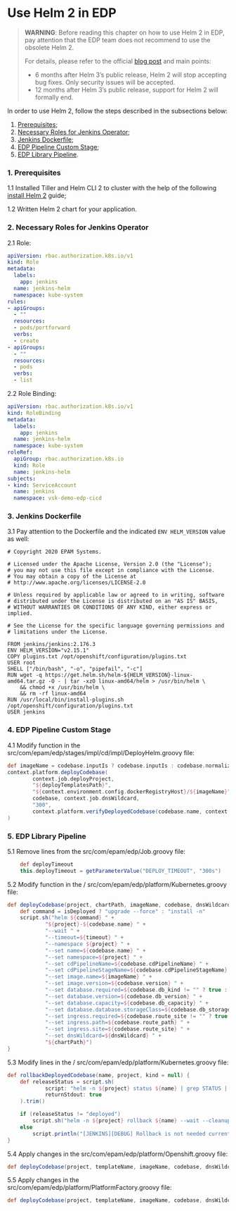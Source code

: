# Use Helm 2 in EDP

>**WARNING**: Before reading this chapter on how to use Helm 2 in EDP, pay attention that the EDP team does not recommend to use the obsolete Helm 2. 
>
>For details, please refer to the official [blog post](https://helm.sh/blog/2019-10-22-helm-2150-released/) and main points:
>* 6 months after Helm 3’s public release, Helm 2 will stop accepting bug fixes. Only security issues will be accepted.  
> * 12 months after Helm 3’s public release, support for Helm 2 will formally end.

In order to use Helm 2, follow the steps described in the subsections below: 

1. [Prerequisites](#Prerequisites);
2. [Necessary Roles for Jenkins Operator](#Roles);
3. [Jenkins Dockerfile](#Dockerfile);
4. [EDP Pipeline Custom Stage](#Pipeline);
5. [EDP Library Pipeline](#Library).


### <a name="Prerequisites"></a> 1. Prerequisites

1.1 Installed Tiller and Helm CLI 2 to cluster with the help of the following [install Helm 2](install_helm2.md) guide;

1.2 Written Helm 2 chart for your application.

### <a name="Roles"></a> 2. Necessary Roles for Jenkins Operator

2.1 Role:
```yaml
apiVersion: rbac.authorization.k8s.io/v1
kind: Role
metadata:
  labels:
    app: jenkins
  name: jenkins-helm
  namespace: kube-system
rules:
- apiGroups:
  - ""
  resources:
  - pods/portforward
  verbs:
  - create
- apiGroups:
  - ""
  resources:
  - pods
  verbs:
  - list
```
2.2 Role Binding:
```yaml
apiVersion: rbac.authorization.k8s.io/v1
kind: RoleBinding
metadata:
  labels:
    app: jenkins
  name: jenkins-helm
  namespace: kube-system
roleRef:
  apiGroup: rbac.authorization.k8s.io
  kind: Role
  name: jenkins-helm
subjects:
- kind: ServiceAccount
  name: jenkins
  namespace: vsk-demo-edp-cicd
``` 
### <a name="Dockerfile"></a> 3. Jenkins Dockerfile

3.1 Pay attention to the Dockerfile and the indicated ``ENV HELM_VERSION`` value as well:

```
# Copyright 2020 EPAM Systems.

# Licensed under the Apache License, Version 2.0 (the "License");
# you may not use this file except in compliance with the License.
# You may obtain a copy of the License at
# http://www.apache.org/licenses/LICENSE-2.0

# Unless required by applicable law or agreed to in writing, software
# distributed under the License is distributed on an "AS IS" BASIS,
# WITHOUT WARRANTIES OR CONDITIONS OF ANY KIND, either express or implied.

# See the License for the specific language governing permissions and
# limitations under the License.

FROM jenkins/jenkins:2.176.3
ENV HELM_VERSION="v2.15.1"
COPY plugins.txt /opt/openshift/configuration/plugins.txt
USER root
SHELL ["/bin/bash", "-o", "pipefail", "-c"]
RUN wget -q https://get.helm.sh/helm-${HELM_VERSION}-linux-amd64.tar.gz -O - | tar -xzO linux-amd64/helm > /usr/bin/helm \
    && chmod +x /usr/bin/helm \
    && rm -rf linux-amd64
RUN /usr/local/bin/install-plugins.sh /opt/openshift/configuration/plugins.txt
USER jenkins
```
### <a name="Pipeline"></a> 4. EDP Pipeline Custom Stage

4.1 Modify function in the src/com/epam/edp/stages/impl/cd/impl/DeployHelm.groovy file:
```groovy
def imageName = codebase.inputIs ? codebase.inputIs : codebase.normalizedName
context.platform.deployCodebase(
        context.job.deployProject,
        "${deployTemplatesPath}",
        "${context.environment.config.dockerRegistryHost}/${imageName}",
        codebase, context.job.dnsWildcard,
        "300",
        context.platform.verifyDeployedCodebase(codebase.name, context.job.deployProject)
)
```
### <a name="Library"></a> 5. EDP Library Pipeline

5.1 Remove lines from the src/com/epam/edp/Job.groovy file:
```groovy
    def deployTimeout
    this.deployTimeout = getParameterValue("DEPLOY_TIMEOUT", "300s")
```

5.2 Modify function in the / src/com/epam/edp/platform/Kubernetes.groovy file:
```groovy
def deployCodebase(project, chartPath, imageName, codebase, dnsWildcard, timeout, isDeployed) {
    def command = isDeployed ? "upgrade --force" : "install -n"
    script.sh("helm ${command} " +
            "${project}-${codebase.name} " +
            "--wait " +
            "--timeout=${timeout} " +
            "--namespace ${project} " +
            "--set name=${codebase.name} " +
            "--set namespace=${project} " +
            "--set cdPipelineName=${codebase.cdPipelineName} " +
            "--set cdPipelineStageName=${codebase.cdPipelineStageName} " +
            "--set image.name=${imageName} " +
            "--set image.version=${codebase.version} " +
            "--set database.required=${codebase.db_kind != "" ? true : false} " +
            "--set database.version=${codebase.db_version} " +
            "--set database.capacity=${codebase.db_capacity} " +
            "--set database.database.storageClass=${codebase.db_storage} " +
            "--set ingress.required=${codebase.route_site != "" ? true : false} " +
            "--set ingress.path=${codebase.route_path} " +
            "--set ingress.site=${codebase.route_site} " +
            "--set dnsWildcard=${dnsWildcard} " +
            "${chartPath}")
}
```
5.3 Modify lines in the / src/com/epam/edp/platform/Kubernetes.groovy file:
```groovy
def rollbackDeployedCodebase(name, project, kind = null) {
    def releaseStatus = script.sh(
            script: "helm -n ${project} status ${name} | grep STATUS | awk '{print \$2}'",
            returnStdout: true
    ).trim()

    if (releaseStatus != "deployed")
        script.sh("helm -n ${project} rollback ${name} --wait --cleanup-on-fail")
    else
        script.println("[JENKINS][DEBUG] Rollback is not needed current status of ${name} is deployed")
}
```
5.4 Apply changes in the src/com/epam/edp/platform/Openshift.groovy file:
```groovy
def deployCodebase(project, templateName, imageName, codebase, dnsWildcard = null, timeout = null, isDeployed = null)
```
5.5 Apply changes in the src/com/epam/edp/platform/PlatformFactory.groovy file:
```groovy
def deployCodebase(project, templateName, imageName, codebase, dnsWildcard, timeout, isDeployed)
```